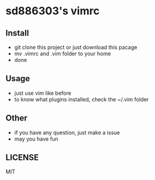 # sd886303's vimrc

## Install
* git clone this project or just download this pacage
* mv .vimrc and .vim folder to your home
* done

## Usage
* just use vim like before
* to know what plugins installed, check the ~/.vim folder 

## Other
* if you have any question, just make a issue
* may you have fun

## LICENSE
MIT
